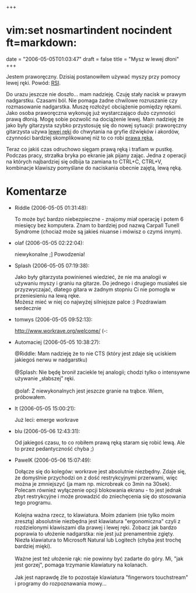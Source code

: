 +++
# vim:set nosmartindent nocindent ft=markdown:
date = "2006-05-05T01:03:47"
draft = false
title = "Mysz w lewej dłoni"
+++

Jestem praworęczny. Dzisiaj postanowiłem używać myszy przy pomocy lewej ręki.
Powód: [RSI](http://pl.wikipedia.org/wiki/RSI_%28choroby%29).

Do urazu jeszcze nie doszło... mam nadzieję. Czuję stały nacisk w prawym
nadgarstku. Czasami ból. Nie pomaga żadne chwilowe rozruszanie czy rozmasowanie
nadgarstka. Muszę rozłożyć obciążenie pomiędzy rękami. Jako osoba praworęczna
wykonuję już wystarczająco dużo czynności prawą dłonią. Mogę sobie pozwolić na
dociążenie lewej. Mam nadzieję że jako były gitarzysta szybko przystosuję się do
nowej sytuacji: praworęczny gitarzysta używa [lewej
ręki](http://www.blizinski.pl/gitara/Praca_lewej_r%C4%99ki) do chwytania na
gryfie dźwięków i akordów, czynności bardziej skomplikowanej niż to co robi
[prawa ręka](http://www.blizinski.pl/gitara/Praca_prawej_r%C4%99ki),

Teraz co jakiś czas odruchowo sięgam prawą ręką i trafiam w pustkę. Podczas
pracy, strzałka bryka po ekranie jak pijany zając. Jedna z operacji na których
najbardziej się odbija ta zamiana to CTRL+C, CTRL+V, kombinacje klawiszy
pomyślane do naciskania obecnie zajętą, lewą ręką.

# Komentarze

* Riddle (2006-05-05 01:31:48): <p>To może być bardzo niebezpieczne - znajomy
  miał operację i potem 6 miesięcy bez komputera. Znam to bardziej pod nazwą
  Carpall Tunell Syndrome (chociaż może są jakieś niuanse i mówisz o czymś
  innym).</p>
* olaf (2006-05-05 02:22:04): <p>niewykonalne ;] Powodzenia!</p>
* Splash (2006-05-05 07:19:38): <p>Jako były gitarzysta powinieneś wiedzieć, że
  nie ma analogii w używaniu myszy i graniu na gitarze. Do jednego i drugiego
  musiałeś sie przyzwyczajać, dlatego gitara w żadnym stopniu Ci nie pomogła w
  przeniesieniu na lewą ręke.  <br />Możesz mieć w niej co najwyżej silniejsze
  palce :) Pozdrawiam serdecznie</p>
* tomwys (2006-05-05 09:52:13): <p>http://www.workrave.org/welcome/ (-:</p>
* Automaciej (2006-05-05 10:38:27): <p>@Riddle: Mam nadzieję że to nie CTS
  (który jest zdaje się uciskiem jakiegoś nerwu w nadgarstku) <br /> <br
  />@Splash: Nie będę bronił zaciekle tej analogii; chodzi tylko o intensywne
  używanie „słabszej” ręki. <br /> <br />@olaf: Z niewykonalnych jest jeszcze
  granie na trąbce. Wiem, próbowałem.</p>
* lt (2006-05-05 15:00:21): <p>Już leci: emerge workrave</p>
* blu (2006-05-06 12:43:31): <p>Od jakiegoś czasu, to co robiłem prawą ręką
  staram się robić lewą. Ale to przez pedantyczność chyba ;)</p>
* PawelK (2006-05-06 15:07:49): <p>Dołącze się do kolegów: workrave jest
  absolutnie niezbędny. Zdaje się, że domyślnie przychodzi on z dość
  restrykcyjnymi przerwami, więc można je zmniejszyć (ja mam np. microbreak co
  3min na 30sek). Polecam również wyłączenie opcji blokowania ekranu - to jest
  jednak zbyt restrykcyjne i może prowadzić do zniechęcenia się do stosowania
  tego programu. <br /> <br />Kolejna ważna rzecz, to klawiatura. Moim zdaniem
  (nie tylko moim zresztą) absolutnie niezbędna jest klawiatura
  &quot;ergonomiczna&quot; czyli z rozdzielonymi klawiszami dla prawej i lewej
  ręki. Zobacz jak bardzo poprawia to ułożenie nadgarstka: nie jest już
  prenamentnie zgięty. Niezła klawiatura to Microsoft Natural lub Logitech
  (chyba jest trochę bardziej mięki). <br /> <br />Ważne jest też ułożenie rąk:
  nie powinny być zadarte do góry. Mi, &quot;jak jest gorzej&quot;, pomaga
  trzymanie klawiatury na kolanach. <br /> <br />Jak jest naprawdę źle to
  pozostaje klawiatura &quot;fingerwors touchstream&quot; i programy do
  rozpoznawania mowy...</p>
